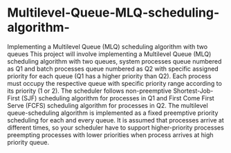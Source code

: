 # Multilevel-Queue-MLQ-scheduling-algorithm-
Implementing a Multilevel Queue (MLQ) scheduling algorithm with two queues
This project will involve implementing a Multilevel Queue (MLQ) scheduling algorithm with two queues, system processes queue numbered as Q1 and batch processes queue numbered as Q2 with specific assigned priority for each queue (Q1 has a higher priority than Q2). Each process must occupy the respective queue with specific priority range according to its priority (1 or 2). The scheduler follows non-preemptive Shortest-Job-First (SJF) scheduling algorithm for processes in Q1 and First Come First Serve (FCFS) scheduling algorithm for processes in Q2. The multilevel queue-scheduling algorithm is implemented as a fixed preemptive priority scheduling for each and every queue. It is assumed that processes arrive at different times, so your scheduler have to support higher-priority processes preempting processes with lower priorities when process arrives at high priority queue. 
